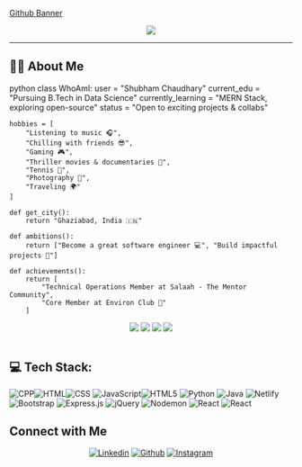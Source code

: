 [Github Banner](https://github.com/Jaydeep-Yadav/Jaydeep-Yadav/blob/main/banner.png)

<p align="center">
  <img src="https://readme-typing-svg.herokuapp.com?color=0d8eceF&size=30&center=true&vCenter=true&width=550&height=70&lines=Hey+There,+I'm+Shubham+Chaudhary;I+Love+Coding;+Web+Developer;Love+Building+Projects;Problem+Solver;">
</p>

---

## 👨‍💻 About Me

python
class WhoAmI:
    user = "Shubham Chaudhary"
    current_edu = "Pursuing B.Tech in Data Science"
    currently_learning = "MERN Stack, exploring open-source"
    status = "Open to exciting projects & collabs"


    hobbies = [
        "Listening to music 🎧",
        "Chilling with friends 😎",
        "Gaming 🎮",
        "Thriller movies & documentaries 🍿",
        "Tennis 🎾",
        "Photography 📸",
        "Traveling 🌍"
    ]

    def get_city():
        return "Ghaziabad, India 🇮🇳"

    def ambitions():
        return ["Become a great software engineer 💻", "Build impactful projects 🚀"]

    def achievements():
        return [
            "Technical Operations Member at Salaah - The Mentor Community",
            "Core Member at Environ Club 🌿"
        ]

		
	
 


<div align="center">

	
	
![](https://github-profile-summary-cards.vercel.app/api/cards/profile-details?username=shubhlc194&theme=default)
![](http://github-profile-summary-cards.vercel.app/api/cards/most-commit-language?username=shubhlc194&theme=vue)
![](http://github-profile-summary-cards.vercel.app/api/cards/stats?username=shubhlc194&theme=nord_bright&)
![](https://github-readme-streak-stats.herokuapp.com/?user=shubhlc194&theme=vue&hide_border=true)	
 <br/>
</div> 
<div align="center">
	


</div>

## 💻 Tech Stack:

![CPP](https://img.shields.io/badge/-C++-00599C?style=for-the-badge&logo=c)![HTML](https://img.shields.io/badge/-HTML5-E34F26?style=for-the-badge&logo=html5&logoColor=white)![CSS](https://img.shields.io/badge/-CSS3-1572B6?style=for-the-badge&logo=css3) 
 ![JavaScript](https://img.shields.io/badge/javascript-%23323330.svg?style=for-the-badge&logo=javascript&logoColor=%23F7DF1E)![HTML5](https://img.shields.io/badge/html5-%23E34F26.svg?style=for-the-badge&logo=html5&logoColor=white) ![Python](https://img.shields.io/badge/python-3670A0?style=for-the-badge&logo=python&logoColor=ffdd54)  ![Java](https://img.shields.io/badge/java-%23ED8B00.svg?style=for-the-badge&logo=openjdk&logoColor=white) ![Netlify](https://img.shields.io/badge/netlify-%23000000.svg?style=for-the-badge&logo=netlify&logoColor=#00C7B7) ![Bootstrap](https://img.shields.io/badge/bootstrap-%238511FA.svg?style=for-the-badge&logo=bootstrap&logoColor=white)  ![Express.js](https://img.shields.io/badge/express.js-%23404d59.svg?style=for-the-badge&logo=express&logoColor=%2361DAFB) ![jQuery](https://img.shields.io/badge/jquery-%230769AD.svg?style=for-the-badge&logo=jquery&logoColor=white)  ![Nodemon](https://img.shields.io/badge/NODEMON-%23323330.svg?style=for-the-badge&logo=nodemon&logoColor=%BBDEAD) ![React](https://img.shields.io/badge/-React%20Query-FF4154?style=for-the-badge&logo=react%20query&logoColor=white) ![React](https://img.shields.io/badge/react-%2320232a.svg?style=for-the-badge&logo=react&logoColor=%2361DAFB)




## Connect with Me


<p align="center">
  <a href="https://www.linkedin.com/in/shubham-chaudhary-46605a297/"><img alt="Linkedin" title="Shubham Chaudhary Linkedin" src="https://img.shields.io/badge/LinkedIn-0077B5?style=for-the-badge&logo=linkedin&logoColor=white"></a>
  <a href="https://github.com/shubhlc194"><img alt="Github" title="Shubham Github" src="https://img.shields.io/badge/GitHub-100000?style=for-the-badge&logo=github&logoColor=white"></a>
 <a href="https://www.instagram.com/shubham_.__choudhary"><img alt="Instagram" title="Shubham chaudhary" src="https://img.shields.io/badge/Instagram-E4405F?style=for-the-badge&logo=instagram&logoColor=white"></a>

</p
